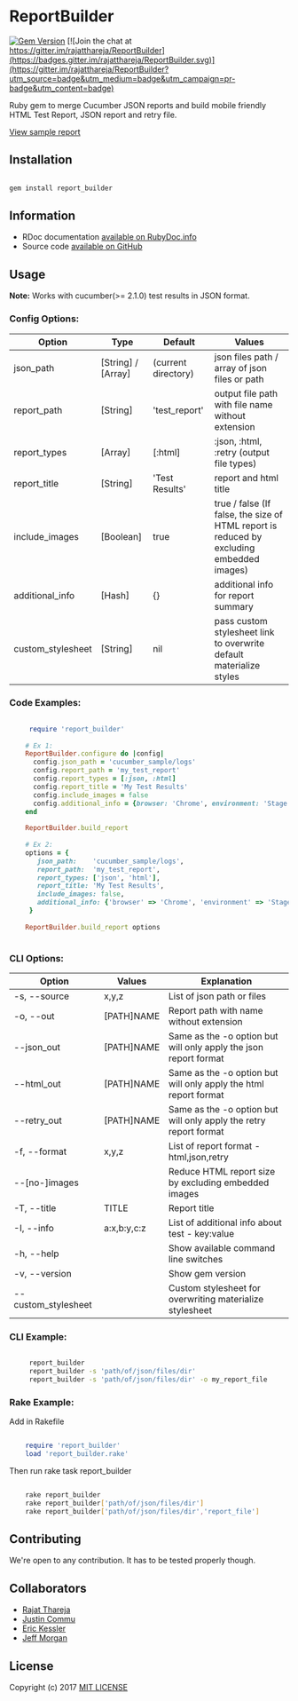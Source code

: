 # ReportBuilder

[![Gem Version](https://badge.fury.io/rb/report_builder.svg)](https://badge.fury.io/rb/report_builder) 
[![Join the chat at https://gitter.im/rajatthareja/ReportBuilder](https://badges.gitter.im/rajatthareja/ReportBuilder.svg)](https://gitter.im/rajatthareja/ReportBuilder?utm_source=badge&utm_medium=badge&utm_campaign=pr-badge&utm_content=badge)

Ruby gem to merge Cucumber JSON reports and build mobile friendly HTML Test Report, JSON report and retry file.

[View sample report](http://reportbuilder.rajatthareja.com/)

## Installation

```bash

gem install report_builder

```

## Information

* RDoc documentation [available on RubyDoc.info](http://www.rubydoc.info/gems/report_builder)
* Source code [available on GitHub](http://github.com/rajatthareja/ReportBuilder)

## Usage

**Note:** Works with cucumber(>= 2.1.0) test results in JSON format.

### Config Options:

| Option | Type | Default | Values |
|--------|------|---------|--------|
| json_path | [String] / [Array] | (current directory) | json files path / array of json files or path |
| report_path | [String] | 'test_report' | output file path with file name without extension |
| report_types | [Array] | [:html] | :json, :html, :retry (output file types) |
| report_title | [String] | 'Test Results' | report and html title |
| include_images | [Boolean] | true | true / false (If false, the size of HTML report is reduced by excluding embedded images) |
| additional_info | [Hash] | {} | additional info for report summary |
| custom_stylesheet | [String] | nil | pass custom stylesheet link to overwrite default materialize styles |

### Code Examples:

```ruby

     require 'report_builder'
    
    # Ex 1:
    ReportBuilder.configure do |config|
      config.json_path = 'cucumber_sample/logs'
      config.report_path = 'my_test_report'
      config.report_types = [:json, :html]
      config.report_title = 'My Test Results'
      config.include_images = false
      config.additional_info = {browser: 'Chrome', environment: 'Stage 5'}
    end
    
    ReportBuilder.build_report
    
    # Ex 2:
    options = {
       json_path:    'cucumber_sample/logs',
       report_path:  'my_test_report',
       report_types: ['json', 'html'],
       report_title: 'My Test Results',
       include_images: false,
       additional_info: {'browser' => 'Chrome', 'environment' => 'Stage 5'}
     }
    
    ReportBuilder.build_report options
        
```

### CLI Options:

| Option              | Values      | Explanation                                                       |
|---------------------|-------------|-------------------------------------------------------------------|
| -s, --source        | x,y,z       | List of json path or files                                        |
| -o, --out           | [PATH]NAME  | Report path with name without extension                           |
| --json_out          | [PATH]NAME  | Same as the -o option but will only apply the json report format  |
| --html_out          | [PATH]NAME  | Same as the -o option but will only apply the html report format  |
| --retry_out         | [PATH]NAME  | Same as the -o option but will only apply the retry report format |
| -f, --format        | x,y,z       | List of report format - html,json,retry                           |
| --[no-]images       |             | Reduce HTML report size by excluding embedded images              |
| -T, --title         | TITLE       | Report title                                                      |
| -I, --info          | a:x,b:y,c:z | List of additional info about test - key:value                    |
| -h, --help          |             | Show available command line switches                              |
| -v, --version       |             | Show gem version                                                  |
| --custom_stylesheet |             | Custom stylesheet for overwriting materialize stylesheet          |

### CLI Example:

```bash

     report_builder
     report_builder -s 'path/of/json/files/dir'
     report_builder -s 'path/of/json/files/dir' -o my_report_file

```

### Rake Example:

Add in Rakefile

```ruby

    require 'report_builder'
    load 'report_builder.rake'

```

Then run rake task report_builder

```bash

    rake report_builder
    rake report_builder['path/of/json/files/dir']
    rake report_builder['path/of/json/files/dir','report_file']

```

## Contributing

We're open to any contribution. It has to be tested properly though.

## Collaborators

* [Rajat Thareja](https://github.com/rajatthareja)
* [Justin Commu](https://github.com/tk8817)
* [Eric Kessler](https://github.com/enkessler)
* [Jeff Morgan](https://github.com/cheezy)

## License

Copyright (c) 2017 [MIT LICENSE](LICENSE)
